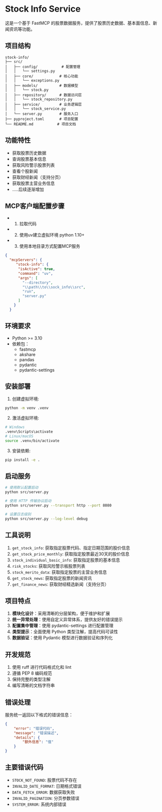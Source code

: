 # Stock Info Service

这是一个基于 FastMCP 的股票数据服务，提供了股票历史数据、基本面信息、新闻资讯等功能。

## 项目结构

```
stock-info/
├── src/
│   ├── config/           # 配置管理
│   │   └── settings.py
│   ├── core/            # 核心功能
│   │   └── exceptions.py
│   ├── models/          # 数据模型
│   │   └── stock.py
│   ├── repository/      # 数据访问层
│   │   └── stock_repository.py
│   ├── service/         # 业务逻辑层
│   │   └── stock_service.py
│   └── server.py        # 服务入口
├── pyproject.toml       # 项目配置
└── README.md           # 项目文档
```

## 功能特性

- 获取股票历史数据
- 查询股票基本信息
- 获取风险警示股票列表
- 查看个股新闻
- 获取财经新闻（支持分页）
- 获取股票主营业务信息
- .....后续逐渐增加

## MCP客户端配置步骤
- 1. 拉取代码
- 2. 使用uv建立虚拟环境 python 1.10+
- 3. 使用本地目录方式配置MCP服务
```json
{
  "mcpServers": {
     "stock-info": {
      "isActive": true,
      "command": "uv",
      "args": [
        "--directory",
        "\\path\\to\\sock_info\\src",
        "run",
        "server.py"
      ]
    }
  }
```

## 环境要求

- Python >= 3.10
- 依赖包：
  - fastmcp
  - akshare
  - pandas
  - pydantic
  - pydantic-settings

## 安装部署

1. 创建虚拟环境:
```bash
python -m venv .venv
```

2. 激活虚拟环境:
```bash
# Windows
.venv\Scripts\activate
# Linux/macOS
source .venv/bin/activate
```

3. 安装依赖:
```bash
pip install -e .
```

## 启动服务

```bash
# 使用默认配置启动
python src/server.py

# 使用 HTTP 传输协议启动
python src/server.py --transport http --port 8080

# 设置日志级别
python src/server.py --log-level debug
```

## 工具说明

1. `get_stock_info`: 获取指定股票代码、指定日期范围的股价信息
2. `get_stock_price_monthly`: 获取指定股票最近30天的股价信息
3. `stock_individual_basic_info`: 获取指定股票的基本信息
4. `risk_stocks`: 获取风险警示板股票列表
5. `stock_merito_data`: 获取指定股票的主营业务信息
6. `get_stock_news`: 获取指定股票的新闻资讯
7. `get_finance_news`: 获取财经精选新闻（支持分页）

## 项目特点

1. **模块化设计**：采用清晰的分层架构，便于维护和扩展
2. **统一异常处理**：使用自定义异常体系，提供友好的错误提示
3. **配置集中管理**：使用 pydantic-settings 进行配置管理
4. **类型提示**：全面使用 Python 类型注解，提高代码可读性
5. **数据验证**：使用 Pydantic 模型进行数据验证和序列化

## 开发规范

1. 使用 ruff 进行代码格式化和 lint
2. 遵循 PEP 8 编码规范
3. 保持完整的类型注解
4. 编写清晰的文档字符串

## 错误处理

服务统一返回以下格式的错误信息：

```json
{
    "error": "错误代码",
    "message": "错误描述",
    "details": {
        "额外信息": "值"
    }
}
```

## 主要错误代码

- `STOCK_NOT_FOUND`: 股票代码不存在
- `INVALID_DATE_FORMAT`: 日期格式错误
- `DATA_FETCH_ERROR`: 数据获取失败
- `INVALID_PAGINATION`: 分页参数错误
- `SYSTEM_ERROR`: 系统内部错误
